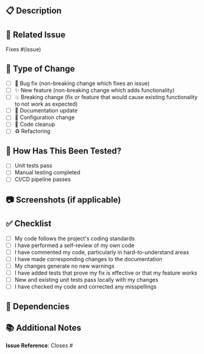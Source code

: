 ## 📋 Description

## 🔗 Related Issue

Fixes #(issue)

## 🧪 Type of Change

- [ ] 🐛 Bug fix (non-breaking change which fixes an issue)
- [ ] ✨ New feature (non-breaking change which adds functionality)
- [ ] 💥 Breaking change (fix or feature that would cause existing functionality to not work as expected)
- [ ] 📝 Documentation update
- [ ] 🔧 Configuration change
- [ ] 🧹 Code cleanup
- [ ] ♻️ Refactoring

## 📝 How Has This Been Tested?

- [ ] Unit tests pass
- [ ] Manual testing completed
- [ ] CI/CD pipeline passes

## 📷 Screenshots (if applicable)

## ✅ Checklist

- [ ] My code follows the project's coding standards
- [ ] I have performed a self-review of my own code
- [ ] I have commented my code, particularly in hard-to-understand areas
- [ ] I have made corresponding changes to the documentation
- [ ] My changes generate no new warnings
- [ ] I have added tests that prove my fix is effective or that my feature works
- [ ] New and existing unit tests pass locally with my changes
- [ ] I have checked my code and corrected any misspellings

## 🔄 Dependencies

## 📚 Additional Notes

**Issue Reference**: Closes #
